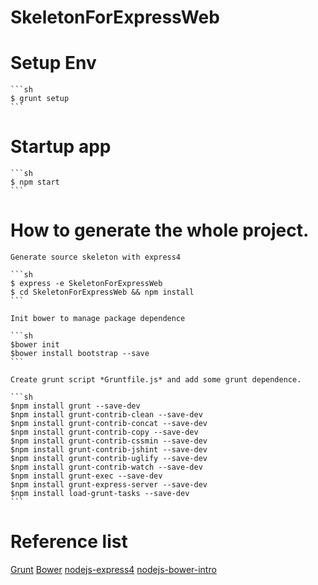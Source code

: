 # SkeletonForExpressWeb

# Setup Env

	```sh
	$ grunt setup
	```
# Startup app

	```sh
	$ npm start
	```

# How to generate the whole project.

	Generate source skeleton with express4

	```sh
	$ express -e SkeletonForExpressWeb
	$ cd SkeletonForExpressWeb && npm install
	```

	Init bower to manage package dependence

	```sh
	$bower init
	$bower install bootstrap --save
	```

	Create grunt script *Gruntfile.js* and add some grunt dependence. 

	```sh
	$npm install grunt --save-dev
	$npm install grunt-contrib-clean --save-dev
	$npm install grunt-contrib-concat --save-dev
	$npm install grunt-contrib-copy --save-dev
	$npm install grunt-contrib-cssmin --save-dev
	$npm install grunt-contrib-jshint --save-dev
	$npm install grunt-contrib-uglify --save-dev
	$npm install grunt-contrib-watch --save-dev
	$npm install grunt-exec --save-dev
	$npm install grunt-express-server --save-dev
	$npm install load-grunt-tasks --save-dev
	```

# Reference list

[Grunt](http://gruntjs.com/getting-started)
[Bower](https://github.com/bower/bower)
[nodejs-express4](http://blog.fens.me/nodejs-express4/)
[nodejs-bower-intro](http://blog.fens.me/nodejs-bower-intro/)